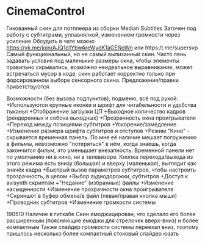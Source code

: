 # CinemaControl
Гикованный скин для потплеера из сборки Median Subtitles
Заточен под работу с субтитрами, уплавнялкой, изменением громкости через усиление
Обсудить в чате можно https://vk.me/join/AJQ1d1YbwAreWydK1aGENoWn или https:/t.me/supersvp
Самый функциональный, но не самый вылизанный скин. Часто лень задавать условия под маленькие размеры окна, чтобы элементы правильно скрывались, возможно неидеальное выравнивание, может встречаться мусор в коде, скин работает корректно только при форсированном выборе сенсорного скина. Предложения/правки приветствуются

Возможности (без вызова подпунктов), подменю, всё под рукой:
+Используются крупные иконки и шрифт для читабельности и удобства тыканья
+Отображение загрузки ЦП
+Выходное количество кадров (рендеренных и собсна выходных)
+Прозрачность окна проигрывателя
+Переход между позициями субтитров
+Ускорение/замедление
+Изменение размера шрифта субтитров и отступов
+Режим "Кино" - скрывается временная панель. По мне её наличие мешает погружению в фильмы, невозможно "потеряться" в нём, когда знаешь, когда закончится фильм, это уменьшает внезапность. Временной панели нет по умолчанию ни в кино, ни в телевизоре. Кнопка перехода/выхода из этого режима есть внизу (большая) и вверху (маленькая), выглядит как значёк кадра
+Быстрый вызов параметров субтитров, чтобы настроить прозрачность, в целом
+Выбор аудиодорожки, субтитров
+Доступ к avisynth скриптам
+"Недание" (избранные) файлы
+Изменение насыщенности
+Изменение прозрачности окна проигрывателя
+Скриншот в буфер обмена/в файл (левая/правая кнопка мыши)
+Проводник субтитров
+Изменение громкости системы

190510
Наличие в гитхабе
Скин емоджицирован, что сделало его более расширенным (поясняющие емоджи для стрелочек вверх-вниз) и более компактным
Также слайдер громкости системы переехал вниз, поэтому пришлось несколько более компактный стоковый слайдер юзать